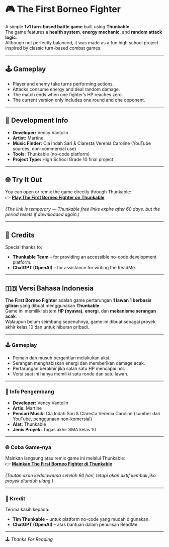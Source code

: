 # 🎮 The First Borneo Fighter  

A simple **1v1 turn-based battle game** built using **Thunkable**.  
The game features a **health system**, **energy mechanic**, and **random attack logic**.  
Although not perfectly balanced, it was made as a fun high school project inspired by classic turn-based combat games.

---

## 🕹️ Gameplay
- Player and enemy take turns performing actions.
- Attacks consume energy and deal random damage.
- The match ends when one fighter’s HP reaches zero.
- The current version only includes one round and one opponent.

---

## 🧠 Development Info
- **Developer:** Vency Vantolin  
- **Artist:** Martine  
- **Music Finder:** Cia Indah Sari & Claresta Verenia Caroline (YouTube sources, non-commercial use)  
- **Tools:** Thunkable (no-code platform)  
- **Project Type:** High School Grade 10 final project  

---

## 🌐 Try It Out
You can open or remix the game directly through Thunkable:  
👉 [**Play The First Borneo Fighter on Thunkable**](https://x.thunkable.com/copy/bc9b16813db98d28fd0b372c5d113988)

*(The link is temporary — Thunkable free links expire after 60 days, but the period resets if downloaded again.)*

---

## 💬 Credits
Special thanks to:
- **Thunkable Team** – for providing an accessible no-code development platform.  
- **ChatGPT (OpenAI)** – for assistance for writing the ReadMe.  

---

## 🇮🇩 Versi Bahasa Indonesia

**The First Borneo Fighter** adalah game pertarungan **1 lawan 1 berbasis giliran** yang dibuat menggunakan **Thunkable**.  
Game ini memiliki sistem **HP (nyawa)**, **energi**, dan **mekanisme serangan acak**.  
Walaupun belum seimbang sepenuhnya, game ini dibuat sebagai proyek akhir kelas 10 dan untuk hiburan pribadi.

---

### 🕹️ Gameplay
- Pemain dan musuh bergantian melakukan aksi.  
- Serangan menghabiskan energi dan memberikan damage acak.  
- Pertarungan berakhir jika salah satu HP mencapai nol.  
- Versi saat ini hanya memiliki satu ronde dan satu lawan.

---

### 🧠 Info Pengembang
- **Developer:** Vency Vantolin  
- **Artis:** Martine  
- **Pencari Musik:** Cia Indah Sari & Claresta Verenia Caroline (sumber dari YouTube, penggunaan non-komersial)  
- **Alat:** Thunkable  
- **Jenis Proyek:** Tugas akhir SMA kelas 10  

---

### 🌐 Coba Game-nya
Mainkan langsung atau remix game ini melalui Thunkable:  
👉 [**Mainkan The First Borneo Fighter di Thunkable**](https://x.thunkable.com/copy/bc9b16813db98d28fd0b372c5d113988)

*(Tautan akan kedaluwarsa setelah 60 hari, tetapi akan aktif kembali jika proyek diunduh ulang.)*

---

### 💬 Kredit
Terima kasih kepada:
- **Tim Thunkable** – untuk platform no-code yang mudah digunakan.   
- **ChatGPT (OpenAI)** – atas bantuan dalam penulisan ReadMe.  

---

🕹️ *Thanks For Reading*  
